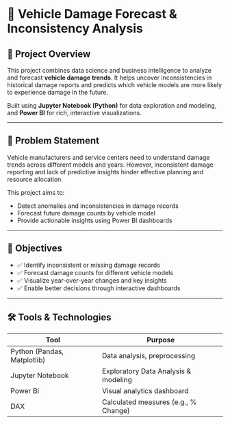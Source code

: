 # 🚗 Vehicle Damage Forecast & Inconsistency Analysis

## 📌 Project Overview
This project combines data science and business intelligence to analyze and forecast **vehicle damage trends**. It helps uncover inconsistencies in historical damage reports and predicts which vehicle models are more likely to experience damage in the future.

Built using **Jupyter Notebook (Python)** for data exploration and modeling, and **Power BI** for rich, interactive visualizations.

---

## 🧠 Problem Statement
Vehicle manufacturers and service centers need to understand damage trends across different models and years. However, inconsistent damage reporting and lack of predictive insights hinder effective planning and resource allocation.

This project aims to:
- Detect anomalies and inconsistencies in damage records
- Forecast future damage counts by vehicle model
- Provide actionable insights using Power BI dashboards

---

## 🎯 Objectives
- ✅ Identify inconsistent or missing damage records
- ✅ Forecast damage counts for different vehicle models
- ✅ Visualize year-over-year changes and key insights
- ✅ Enable better decisions through interactive dashboards

---

## 🛠️ Tools & Technologies

| Tool                        | Purpose                              |
|-----------------------------|--------------------------------------|
| Python (Pandas, Matplotlib) | Data analysis, preprocessing         |
| Jupyter Notebook            | Exploratory Data Analysis & modeling |
| Power BI                    | Visual analytics dashboard           |
| DAX                         | Calculated measures (e.g., % Change) |



